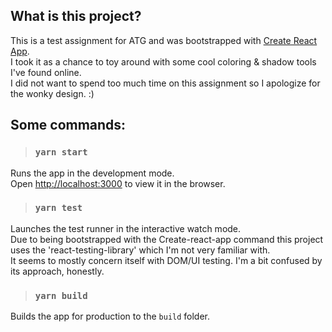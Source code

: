 ## What is this project?
This is a test assignment for ATG and was bootstrapped with [Create React
App](https://github.com/facebook/create-react-app).<br />
I took it as a chance to toy around with some cool coloring & shadow tools I've found online.
<br />
I did not want to spend too much time on this assignment so I
apologize for the wonky design. :)


## Some commands:


> ### `yarn start`

Runs the app in the development mode.<br />
Open [http://localhost:3000](http://localhost:3000) to view it in the browser.


> ### `yarn test`

Launches the test runner in the interactive watch mode.<br />
Due to being bootstrapped with the Create-react-app command this project uses
the 'react-testing-library' which I'm not very familiar with. <br />
It seems to mostly concern itself with DOM/UI testing. I'm a bit confused by its
approach, honestly.

> ### `yarn build`

Builds the app for production to the `build` folder.<br />
